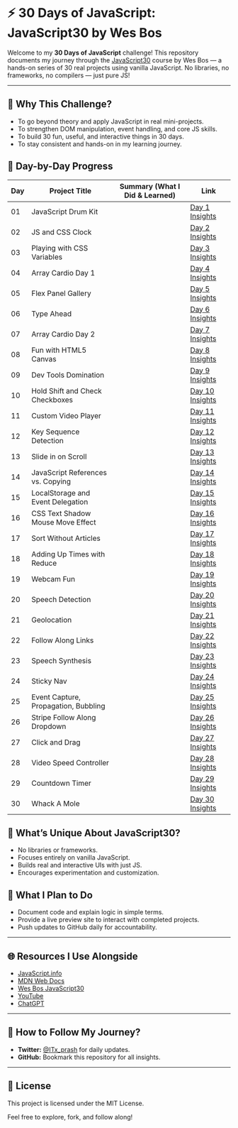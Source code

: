 # ⚡ **30 Days of JavaScript: JavaScript30 by Wes Bos**

Welcome to my **30 Days of JavaScript** challenge! This repository documents my journey through the [JavaScript30](https://javascript30.com/) course by Wes Bos — a hands-on series of 30 real projects using vanilla JavaScript. No libraries, no frameworks, no compilers — just pure JS!

---

## 🚀 **Why This Challenge?**

- To go beyond theory and apply JavaScript in real mini-projects.
- To strengthen DOM manipulation, event handling, and core JS skills.
- To build 30 fun, useful, and interactive things in 30 days.
- To stay consistent and hands-on in my learning journey.

## 📅 **Day-by-Day Progress**

| Day | Project Title                          | Summary (What I Did & Learned)                                                                                   | Link                          |
| --- | -------------------------------------- | ----------------------------------------------------------------------------------------------------------------- | ----------------------------- |
| 01  | JavaScript Drum Kit                    |                                                                                                                   | [Day 1 Insights](./Day-01/)   |
| 02  | JS and CSS Clock                       |                                                                                                                   | [Day 2 Insights](./Day-02/)   |
| 03  | Playing with CSS Variables             |                                                                                                                   | [Day 3 Insights](./Day-03/)   |
| 04  | Array Cardio Day 1                     |                                                                                                                   | [Day 4 Insights](./Day-04/)   |
| 05  | Flex Panel Gallery                     |                                                                                                                   | [Day 5 Insights](./Day-05/)   |
| 06  | Type Ahead                             |                                                                                                                   | [Day 6 Insights](./Day-06/)   |
| 07  | Array Cardio Day 2                     |                                                                                                                   | [Day 7 Insights](./Day-07/)   |
| 08  | Fun with HTML5 Canvas                  |                                                                                                                   | [Day 8 Insights](./Day-08/)   |
| 09  | Dev Tools Domination                   |                                                                                                                   | [Day 9 Insights](./Day-09/)   |
| 10  | Hold Shift and Check Checkboxes        |                                                                                                                   | [Day 10 Insights](./Day-10/)  |
| 11  | Custom Video Player                    |                                                                                                                   | [Day 11 Insights](./Day-11/)  |
| 12  | Key Sequence Detection                 |                                                                                                                   | [Day 12 Insights](./Day-12/)  |
| 13  | Slide in on Scroll                     |                                                                                                                   | [Day 13 Insights](./Day-13/)  |
| 14  | JavaScript References vs. Copying      |                                                                                                                   | [Day 14 Insights](./Day-14/)  |
| 15  | LocalStorage and Event Delegation      |                                                                                                                   | [Day 15 Insights](./Day-15/)  |
| 16  | CSS Text Shadow Mouse Move Effect      |                                                                                                                   | [Day 16 Insights](./Day-16/)  |
| 17  | Sort Without Articles                  |                                                                                                                   | [Day 17 Insights](./Day-17/)  |
| 18  | Adding Up Times with Reduce            |                                                                                                                   | [Day 18 Insights](./Day-18/)  |
| 19  | Webcam Fun                             |                                                                                                                   | [Day 19 Insights](./Day-19/)  |
| 20  | Speech Detection                       |                                                                                                                   | [Day 20 Insights](./Day-20/)  |
| 21  | Geolocation                           |                                                                                                                   | [Day 21 Insights](./Day-21/)  |
| 22  | Follow Along Links                     |                                                                                                                   | [Day 22 Insights](./Day-22/)  |
| 23  | Speech Synthesis                       |                                                                                                                   | [Day 23 Insights](./Day-23/)  |
| 24  | Sticky Nav                             |                                                                                                                   | [Day 24 Insights](./Day-24/)  |
| 25  | Event Capture, Propagation, Bubbling   |                                                                                                                   | [Day 25 Insights](./Day-25/)  |
| 26  | Stripe Follow Along Dropdown           |                                                                                                                   | [Day 26 Insights](./Day-26/)  |
| 27  | Click and Drag                         |                                                                                                                   | [Day 27 Insights](./Day-27/)  |
| 28  | Video Speed Controller                 |                                                                                                                   | [Day 28 Insights](./Day-28/)  |
| 29  | Countdown Timer                        |                                                                                                                   | [Day 29 Insights](./Day-29/)  |
| 30  | Whack A Mole                           |                                                                                                                   | [Day 30 Insights](./Day-30/)  |

## 🔧 **What’s Unique About JavaScript30?**

- No libraries or frameworks.
- Focuses entirely on vanilla JavaScript.
- Builds real and interactive UIs with just JS.
- Encourages experimentation and customization.

## 🧠 **What I Plan to Do**

- Document code and explain logic in simple terms.
- Provide a live preview site to interact with completed projects.
- Push updates to GitHub daily for accountability.

---


## 🌐 **Resources I Use Alongside**

- [JavaScript.info](https://javascript.info/)
- [MDN Web Docs](https://developer.mozilla.org/en-US/docs/Web/JavaScript)
- [Wes Bos JavaScript30](https://javascript30.com/)
- [YouTube](https://www.youtube.com/)
- [ChatGPT](https://chat.openai.com/)

---

## 🔗 **How to Follow My Journey?**

- **Twitter:** [@ITx_prash](https://twitter.com/ITx_prash) for daily updates.
- **GitHub:** Bookmark this repository for all insights.

---

## 📝 **License**

This project is licensed under the MIT License.

Feel free to explore, fork, and follow along!


